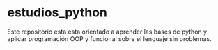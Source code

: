 # estudios_python
Este repositorio esta esta orientado a aprender las bases de python y aplicar programación OOP y funcional sobre el lenguaje sin problemas.
